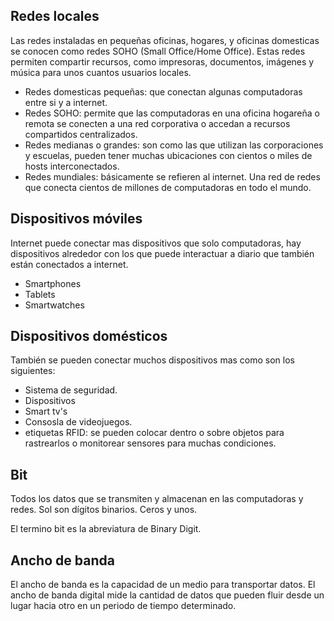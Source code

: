 ## Redes locales

Las redes instaladas en pequeñas oficinas, hogares, y oficinas domesticas se conocen como redes SOHO (Small Office/Home Office). Estas redes permiten compartir recursos, como impresoras, documentos, imágenes y música para unos cuantos usuarios locales. 

- Redes domesticas pequeñas: que conectan algunas computadoras entre si y  a internet.
- Redes SOHO: permite que las computadoras en una oficina hogareña o remota se conecten a una red corporativa o accedan a recursos compartidos centralizados. 
- Redes medianas o grandes: son como las que utilizan las corporaciones y escuelas, pueden tener muchas ubicaciones con cientos o miles de hosts interconectados. 
- Redes mundiales: básicamente se refieren al internet. Una red de redes que conecta cientos de millones de computadoras en todo el mundo. 

## Dispositivos móviles

Internet puede conectar mas dispositivos que solo computadoras, hay dispositivos alrededor con los que puede interactuar a diario que también están conectados a internet. 

- Smartphones
- Tablets
- Smartwatches

## Dispositivos domésticos 

También se pueden conectar muchos dispositivos mas como son los siguientes: 

- Sistema de seguridad. 
- Dispositivos
- Smart tv's
- Consosla de videojuegos. 
- etiquetas RFID: se pueden colocar dentro o sobre objetos para rastrearlos o monitorear sensores para muchas condiciones.

## Bit

Todos los datos que se transmiten y almacenan en las computadoras y redes. Sol son dígitos binarios. Ceros y unos.  

El termino bit es la abreviatura de Binary Digit. 

## Ancho de banda

El ancho de banda es la capacidad de un medio para transportar datos. El ancho de banda digital mide la cantidad de datos que pueden fluir desde un lugar hacia otro en un periodo de tiempo determinado. 